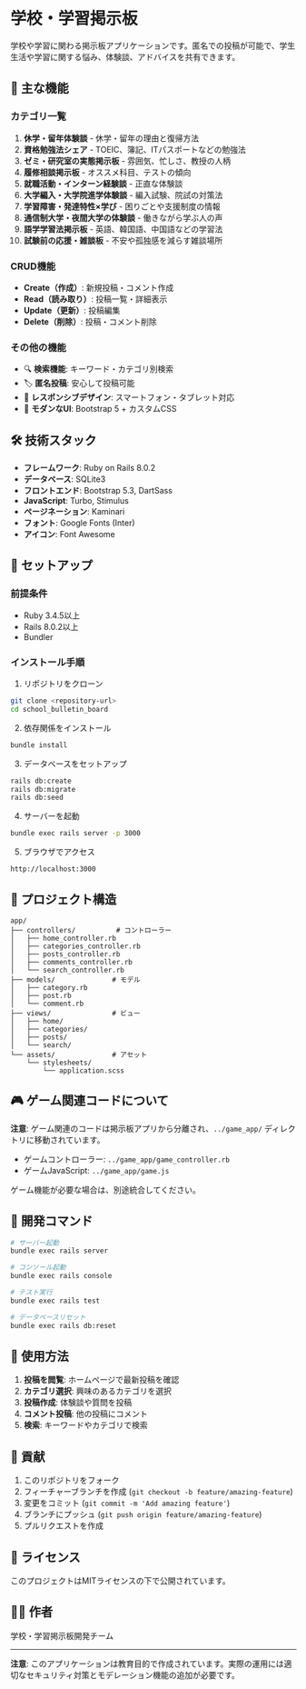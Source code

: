 # 学校・学習掲示板

学校や学習に関わる掲示板アプリケーションです。匿名での投稿が可能で、学生生活や学習に関する悩み、体験談、アドバイスを共有できます。

## 🎯 主な機能

### カテゴリ一覧
1. **休学・留年体験談** - 休学・留年の理由と復帰方法
2. **資格勉強法シェア** - TOEIC、簿記、ITパスポートなどの勉強法
3. **ゼミ・研究室の実態掲示板** - 雰囲気、忙しさ、教授の人柄
4. **履修相談掲示板** - オススメ科目、テストの傾向
5. **就職活動・インターン経験談** - 正直な体験談
6. **大学編入・大学院進学体験談** - 編入試験、院試の対策法
7. **学習障害・発達特性×学び** - 困りごとや支援制度の情報
8. **通信制大学・夜間大学の体験談** - 働きながら学ぶ人の声
9. **語学学習法掲示板** - 英語、韓国語、中国語などの学習法
10. **試験前の応援・雑談板** - 不安や孤独感を減らす雑談場所

### CRUD機能
- **Create（作成）**: 新規投稿・コメント作成
- **Read（読み取り）**: 投稿一覧・詳細表示
- **Update（更新）**: 投稿編集
- **Delete（削除）**: 投稿・コメント削除

### その他の機能
- 🔍 **検索機能**: キーワード・カテゴリ別検索
- 🏷️ **匿名投稿**: 安心して投稿可能
- 📱 **レスポンシブデザイン**: スマートフォン・タブレット対応
- 🎨 **モダンなUI**: Bootstrap 5 + カスタムCSS

## 🛠️ 技術スタック

- **フレームワーク**: Ruby on Rails 8.0.2
- **データベース**: SQLite3
- **フロントエンド**: Bootstrap 5.3, DartSass
- **JavaScript**: Turbo, Stimulus
- **ページネーション**: Kaminari
- **フォント**: Google Fonts (Inter)
- **アイコン**: Font Awesome

## 🚀 セットアップ

### 前提条件
- Ruby 3.4.5以上
- Rails 8.0.2以上
- Bundler

### インストール手順

1. リポジトリをクローン
```bash
git clone <repository-url>
cd school_bulletin_board
```

2. 依存関係をインストール
```bash
bundle install
```

3. データベースをセットアップ
```bash
rails db:create
rails db:migrate
rails db:seed
```

4. サーバーを起動
```bash
bundle exec rails server -p 3000
```

5. ブラウザでアクセス
```
http://localhost:3000
```

## 📁 プロジェクト構造

```
app/
├── controllers/          # コントローラー
│   ├── home_controller.rb
│   ├── categories_controller.rb
│   ├── posts_controller.rb
│   ├── comments_controller.rb
│   └── search_controller.rb
├── models/              # モデル
│   ├── category.rb
│   ├── post.rb
│   └── comment.rb
├── views/               # ビュー
│   ├── home/
│   ├── categories/
│   ├── posts/
│   └── search/
└── assets/              # アセット
    └── stylesheets/
        └── application.scss
```

## 🎮 ゲーム関連コードについて

**注意**: ゲーム関連のコードは掲示板アプリから分離され、`../game_app/` ディレクトリに移動されています。

- ゲームコントローラー: `../game_app/game_controller.rb`
- ゲームJavaScript: `../game_app/game.js`

ゲーム機能が必要な場合は、別途統合してください。

## 🔧 開発コマンド

```bash
# サーバー起動
bundle exec rails server

# コンソール起動
bundle exec rails console

# テスト実行
bundle exec rails test

# データベースリセット
bundle exec rails db:reset
```

## 📝 使用方法

1. **投稿を閲覧**: ホームページで最新投稿を確認
2. **カテゴリ選択**: 興味のあるカテゴリを選択
3. **投稿作成**: 体験談や質問を投稿
4. **コメント投稿**: 他の投稿にコメント
5. **検索**: キーワードやカテゴリで検索

## 🤝 貢献

1. このリポジトリをフォーク
2. フィーチャーブランチを作成 (`git checkout -b feature/amazing-feature`)
3. 変更をコミット (`git commit -m 'Add amazing feature'`)
4. ブランチにプッシュ (`git push origin feature/amazing-feature`)
5. プルリクエストを作成

## 📄 ライセンス

このプロジェクトはMITライセンスの下で公開されています。

## 👨‍💻 作者

学校・学習掲示板開発チーム

---

**注意**: このアプリケーションは教育目的で作成されています。実際の運用には適切なセキュリティ対策とモデレーション機能の追加が必要です。
